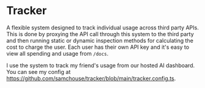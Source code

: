 # Tracker

A flexible system designed to track individual usage across third party APIs. This is done by proxying the API call through this system to the third party and then running static or dynamic inspection methods for calculating the cost to charge the user. Each user has their own API key and it's easy to view all spending and usage from `/docs`.

I use the system to track my friend's usage from our hosted AI dashboard. You can see my config at https://github.com/samchouse/tracker/blob/main/tracker.config.ts.
